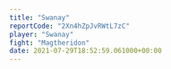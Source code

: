 ```yaml
---
title: "Swanay"
reportCode: "2Xn4hZpJvRWtL7zC"
player: "Swanay"
fight: "Magtheridon"
date: 2021-07-29T18:52:59.061000+00:00
---
```

